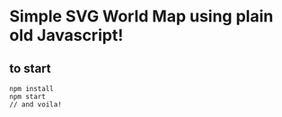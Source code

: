 # Simple SVG World Map using plain old Javascript!

## to start
```
npm install
npm start 
// and voila!
```